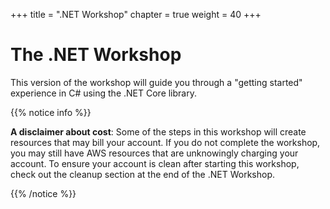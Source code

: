 +++
title = ".NET Workshop"
chapter = true
weight = 40
+++

# The .NET Workshop

This version of the workshop will guide you through a "getting started" experience in C# using the .NET Core library.

{{% notice info %}}

**A disclaimer about cost**: Some of the steps in this workshop will create resources that
may bill your account. If you do not complete the workshop, you may still have AWS resources 
that are unknowingly charging your account. To ensure your account is clean after starting
this workshop, check out the cleanup section at the end of the .NET Workshop.

{{% /notice %}}
